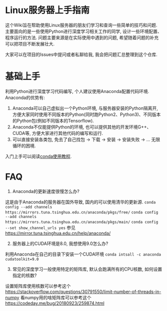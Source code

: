 # Linux服务器上手指南
这个Wiki旨在帮助使用Linux服务器的朋友们学习和查询一些简单的技巧和问题.
主要面向的是一些使用Python进行深度学习相关工作的同学, 设计一些环境配置、程序运行的方法.
问题主要来源是在实际使用中遇到的问题, 希望随着问题的补充可以把项目不断发展壮大.

大家可以在项目的Issues中提问或者私聊给我, 我会把问题汇总整理到这个仓库.

# 基础上手
利用Python进行深度学习代码编写, 个人建议使用Anaconda配置代码环境. 
Anaconda的优势有:
1. Anaconda可以自己虚拟出一个Python环境, 与服务器安装的Python隔离开, 方便大家同时使用不同版本的Python(同时跑Python2、Python3)、不同版本的Python包(例如不同版本的Tensorflow).
2. Anaconda不仅能提供Python的环境, 也可以提供其他的开发环境G++、CUDA等, 方便大家进行其他代码的编写和运行.
3. 可以直接安装各类包, 免去了自己找包 -> 下载 -> 安装 -> 安装失败 -> ... 无限循环的困境.

入门上手可以阅读[conda使用教程](https://conda.io/docs/user-guide/getting-started.html).

# FAQ
1. Anaconda的更新速度很慢怎么办? 

  这是由于Anaconda的服务器在国外导致, 国内的可以使用清华的更新源.
  `conda config --add channels https://mirrors.tuna.tsinghua.edu.cn/anaconda/pkgs/free/`
  `conda config --add channels https://mirrors.tuna.tsinghua.edu.cn/anaconda/pkgs/main/`
  `conda config --set show_channel_urls yes`
  参见 https://mirror.tuna.tsinghua.edu.cn/help/anaconda/

2. 服务器上的CUDA环境是8.0, 我想使用9.0怎么办?

  利用Anaconda在自己的目录下安装一个CUDA环境
  `conda intsall -c anaconda cudatoolkit=9.0`
  
3. 常见的深度学习一般使用特定的矩阵库, 默认会跑满所有的CPU核数, 如何设置指定的核数?

  设置矩阵库使用核数可以参考这个
  https://stackoverflow.com/questions/30791550/limit-number-of-threads-in-numpy
  看numpy用的啥矩阵库可以参考这个
  https://codeday.me/bug/20180923/259874.html
